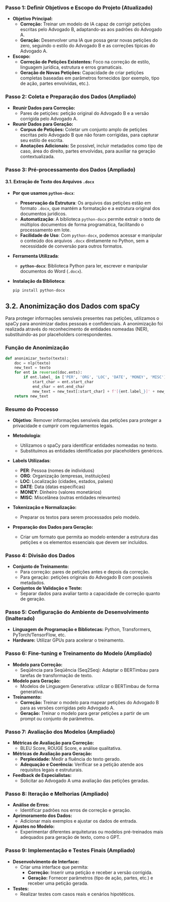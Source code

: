 


### Passo 1: Definir Objetivos e Escopo do Projeto (Atualizado)
- **Objetivo Principal:**
  - **Correção:** Treinar um modelo de IA capaz de corrigir petições escritas pelo Advogado B, adaptando-as aos padrões do Advogado A.
  - **Geração:** Desenvolver uma IA que possa gerar novas petições do zero, seguindo o estilo do Advogado B e as correções típicas do Advogado A.
- **Escopo:**
  - **Correção de Petições Existentes:** Foco na correção de estilo, linguagem jurídica, estrutura e erros gramaticais.
  - **Geração de Novas Petições:** Capacidade de criar petições completas baseadas em parâmetros fornecidos (por exemplo, tipo de ação, partes envolvidas, etc.).

### Passo 2: Coleta e Preparação dos Dados (Ampliado)
- **Reunir Dados para Correção:**
  - Pares de petições: petição original do Advogado B e a versão corrigida pelo Advogado A.
- **Reunir Dados para Geração:**
  - **Corpus de Petições:** Coletar um conjunto amplo de petições escritas pelo Advogado B que não foram corrigidas, para capturar seu estilo de escrita.
  - **Anotações Adicionais:** Se possível, incluir metadados como tipo de caso, área do direito, partes envolvidas, para auxiliar na geração contextualizada.

### Passo 3: Pré-processamento dos Dados (Ampliado)
#### 3.1. Extração de Texto dos Arquivos `.docx`
- **Por que usamos `python-docx`**:
  - **Preservação da Estrutura**: Os arquivos das petições estão em formato `.docx`, que mantém a formatação e a estrutura original dos documentos jurídicos.
  - **Automatização**: A biblioteca `python-docx` permite extrair o texto de múltiplos documentos de forma programática, facilitando o processamento em lote.
  - **Facilidade de Uso**: Com `python-docx`, podemos acessar e manipular o conteúdo dos arquivos `.docx` diretamente no Python, sem a necessidade de conversão para outros formatos.

- **Ferramenta Utilizada**:
  - **`python-docx`**: Biblioteca Python para ler, escrever e manipular documentos do Word (`.docx`).

- **Instalação da Biblioteca**:

  ```bash
  pip install python-docx


## 3.2. Anonimização dos Dados com spaCy

Para proteger informações sensíveis presentes nas petições, utilizamos o spaCy para anonimizar dados pessoais e confidenciais. A anonimização foi realizada através do reconhecimento de entidades nomeadas (NER), substituindo-as por placeholders correspondentes.

### Função de Anonimização

```python
def anonimizar_texto(texto):
    doc = nlp(texto)
    new_text = texto
    for ent in reversed(doc.ents):
        if ent.label_ in ['PER', 'ORG', 'LOC', 'DATE', 'MONEY', 'MISC']:
            start_char = ent.start_char
            end_char = ent.end_char
            new_text = new_text[:start_char] + f'[{ent.label_}]' + new_text[end_char:]
    return new_text
```

### Resumo do Processo

- **Objetivo**: Remover informações sensíveis das petições para proteger a privacidade e cumprir com regulamentos legais.
- **Metodologia**:
  - Utilizamos o spaCy para identificar entidades nomeadas no texto.
  - Substituímos as entidades identificadas por placeholders genéricos.
  
- **Labels Utilizadas**:
  - **PER**: Pessoa (nomes de indivíduos)
  - **ORG**: Organização (empresas, instituições)
  - **LOC**: Localização (cidades, estados, países)
  - **DATE**: Data (datas específicas)
  - **MONEY**: Dinheiro (valores monetários)
  - **MISC**: Miscelânea (outras entidades relevantes)


- **Tokenização e Normalização:**
  - Preparar os textos para serem processados pelo modelo.
- **Preparação dos Dados para Geração:**
  - Criar um formato que permita ao modelo entender a estrutura das petições e os elementos essenciais que devem ser incluídos.

### Passo 4: Divisão dos Dados 
- **Conjunto de Treinamento:**
  - Para correção: pares de petições antes e depois da correção.
  - Para geração: petições originais do Advogado B com possíveis metadados.
- **Conjuntos de Validação e Teste:**
  - Separar dados para avaliar tanto a capacidade de correção quanto de geração.

### Passo 5: Configuração do Ambiente de Desenvolvimento (Inalterado)
- **Linguagem de Programação e Bibliotecas:** Python, Transformers, PyTorch/TensorFlow, etc.
- **Hardware:** Utilizar GPUs para acelerar o treinamento.

### Passo 6: Fine-tuning e Treinamento do Modelo (Ampliado)
- **Modelo para Correção:**
  - Seqüência para Seqüência (Seq2Seq): Adaptar o BERTimbau para tarefas de transformação de texto.
- **Modelo para Geração:**
  - Modelos de Linguagem Generativa:  utilizar o BERTimbau de forma generativa.
- **Treinamento:**
  - **Correção:** Treinar o modelo para mapear petições do Advogado B para as versões corrigidas pelo Advogado A.
  - **Geração:** Treinar o modelo para gerar petições a partir de um prompt ou conjunto de parâmetros.

### Passo 7: Avaliação dos Modelos (Ampliado)
- **Métricas de Avaliação para Correção:**
  - BLEU Score, ROUGE Score, e análise qualitativa.
- **Métricas de Avaliação para Geração:**
  - **Perplexidade:** Medir a fluência do texto gerado.
  - **Adequação e Coerência:** Verificar se a petição atende aos requisitos legais e estruturais.
- **Feedback de Especialistas:**
  - Solicitar ao Advogado A uma avaliação das petições geradas.

### Passo 8: Iteração e Melhorias (Ampliado)
- **Análise de Erros:**
  - Identificar padrões nos erros de correção e geração.
- **Aprimoramento dos Dados:**
  - Adicionar mais exemplos e ajustar os dados de entrada.
- **Ajustes no Modelo:**
  - Experimentar diferentes arquiteturas ou modelos pré-treinados mais adequados para geração de texto, como o GPT.

### Passo 9: Implementação e Testes Finais (Ampliado)
- **Desenvolvimento de Interface:**
  - Criar uma interface que permita:
    - **Correção:** Inserir uma petição e receber a versão corrigida.
    - **Geração:** Fornecer parâmetros (tipo de ação, partes, etc.) e receber uma petição gerada.
- **Testes:**
  - Realizar testes com casos reais e cenários hipotéticos.




